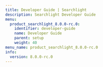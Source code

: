 ```yaml
---
title: Developer Guide | Searchlight
description: Searchlight Developer Guide
menu:
  product_searchlight_8.0.0-rc.0:
    identifier: developer-guide
    name: Developer Guide
    parent: setup
    weight: 40
menu_name: product_searchlight_8.0.0-rc.0
info:
  version: 8.0.0-rc.0
---
```


